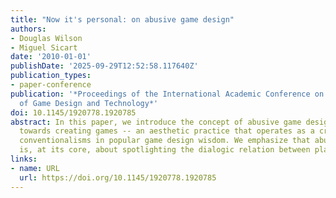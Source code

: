 ```yaml
---
title: "Now it's personal: on abusive game design"
authors:
- Douglas Wilson
- Miguel Sicart
date: '2010-01-01'
publishDate: '2025-09-29T12:52:58.117640Z'
publication_types:
- paper-conference
publication: '*Proceedings of the International Academic Conference on the Future
  of Game Design and Technology*'
doi: 10.1145/1920778.1920785
abstract: In this paper, we introduce the concept of abusive game design as an attitude
  towards creating games -- an aesthetic practice that operates as a critique of certain
  conventionalisms in popular game design wisdom. We emphasize that abusive game design
  is, at its core, about spotlighting the dialogic relation between player and designer.
links:
- name: URL
  url: https://doi.org/10.1145/1920778.1920785
---
```


